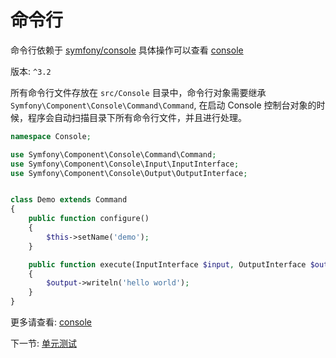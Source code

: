 # 命令行

命令行依赖于 [symfony/console](https://github.com/symfony/console) 具体操作可以查看 [console](http://symfony.com/doc/current/console.html)

版本: `^3.2`

所有命令行文件存放在 `src/Console` 目录中，命令行对象需要继承 `Symfony\Component\Console\Command\Command`, 在启动 Console 控制台对象的时候，程序会自动扫描目录下所有命令行文件，并且进行处理。
 
```php
namespace Console;

use Symfony\Component\Console\Command\Command;
use Symfony\Component\Console\Input\InputInterface;
use Symfony\Component\Console\Output\OutputInterface;


class Demo extends Command
{
    public function configure()
    {
        $this->setName('demo');
    }

    public function execute(InputInterface $input, OutputInterface $output)
    {
        $output->writeln('hello world');
    }
}
```

更多请查看: [console](http://symfony.com/doc/current/console.html)

下一节: [单元测试](3-4-testcase.md)
